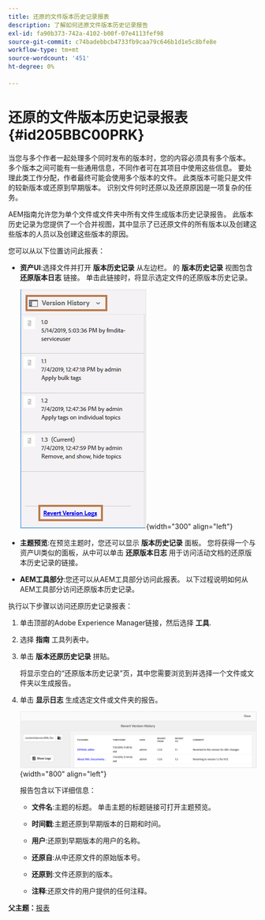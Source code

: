 ```yaml
---
title: 还原的文件版本历史记录报表
description: 了解如何还原文件版本历史记录报告
exl-id: fa90b373-742a-4102-b00f-07e4113fef98
source-git-commit: c74badebbcb4733fb9caa79c646b1d1e5c8bfe8e
workflow-type: tm+mt
source-wordcount: '451'
ht-degree: 0%

---
```


# 还原的文件版本历史记录报表 {#id205BBC00PRK}

当您与多个作者一起处理多个同时发布的版本时，您的内容必须具有多个版本。 多个版本之间可能有一些通用信息，不同作者可在其项目中使用这些信息。 要处理此类工作分配，作者最终可能会使用多个版本的文件。 此类版本可能只是文件的较新版本或还原到早期版本。 识别文件何时还原以及还原原因是一项复杂的任务。

AEM指南允许您为单个文件或文件夹中所有文件生成版本历史记录报告。 此版本历史记录为您提供了一个合并视图，其中显示了已还原文件的所有版本以及创建这些版本的人员以及创建这些版本的原因。

您可以从以下位置访问此报表：

- **资产UI**:选择文件并打开 **版本历史记录** 从左边栏。 的 **版本历史记录** 视图包含 **还原版本日志** 链接。 单击此链接时，将显示选定文件的还原版本历史记录。

   ![](images/revert-log-from-assets-ui.png){width="300" align="left"}

- **主题预览**:在预览主题时，您还可以显示 **版本历史记录** 面板。 您将获得一个与资产UI类似的面板，从中可以单击 **还原版本日志** 用于访问活动文档的还原版本历史记录的链接。

- **AEM工具部分**:您还可以从AEM工具部分访问此报表。 以下过程说明如何从AEM工具部分访问还原版本历史记录。


执行以下步骤以访问还原历史记录报表：

1. 单击顶部的Adobe Experience Manager链接，然后选择 **工具**.

1. 选择 **指南** 工具列表中。

1. 单击 **版本还原历史记录** 拼贴。

   将显示空白的“还原版本历史记录”页，其中您需要浏览到并选择一个文件或文件夹以生成报告。

1. 单击 **显示日志** 生成选定文件或文件夹的报告。

   ![](images/revert-version-history-report.png){width="800" align="left"}

   报告包含以下详细信息：

   - **文件名**:主题的标题。 单击主题的标题链接可打开主题预览。

   - **时间戳**:主题还原到早期版本的日期和时间。

   - **用户**:还原到早期版本的用户的名称。

   - **还原自**:从中还原文件的原始版本号。

   - **还原到**:文件还原到的版本。

   - **注释**:还原文件的用户提供的任何注释。


**父主题：**[&#x200B;报表](reports-intro.md)
